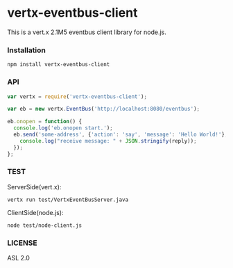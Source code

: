 # vertx-eventbus-client

This is a vert.x 2.1M5 eventbus client library for node.js.

### Installation

```
npm install vertx-eventbus-client
```

### API

```js
var vertx = require('vertx-eventbus-client');

var eb = new vertx.EventBus('http://localhost:8080/eventbus');

eb.onopen = function() {
  console.log('eb.onopen start.');
  eb.send('some-address', {'action': 'say', 'message': 'Hello World!'}, function(reply) {
    console.log("receive message: " + JSON.stringify(reply));
  });
};
```

### TEST

ServerSide(vert.x):
```
vertx run test/VertxEventBusServer.java
```

ClientSide(node.js):
```
node test/node-client.js
```

### LICENSE

ASL 2.0

